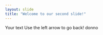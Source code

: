 ```yaml
---
layout: slide
title: "Welcome to our second slide!"
---
```

Your text
Use the left arrow to go back!
donno
